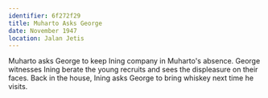 ```yaml
---
identifier: 6f272f29
title: Muharto Asks George
date: November 1947
location: Jalan Jetis
---
```


Muharto asks George to keep Ining company in Muharto's absence.
George witnesses Ining berate the young recruits and sees the
displeasure on their faces. Back in the house, Ining asks George to
bring whiskey next time he visits.